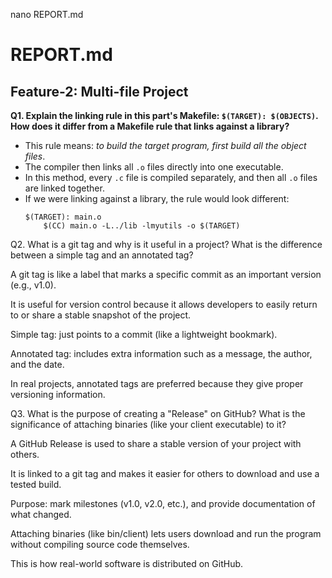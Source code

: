 nano REPORT.md
# REPORT.md

## Feature-2: Multi-file Project

**Q1. Explain the linking rule in this part's Makefile: `$(TARGET): $(OBJECTS)`. How does it differ from a Makefile rule that links against a library?**  
- This rule means: *to build the target program, first build all the object files*.  
- The compiler then links all `.o` files directly into one executable.  
- In this method, every `.c` file is compiled separately, and then all `.o` files are linked together.  
- If we were linking against a library, the rule would look different:  
  ```make
  $(TARGET): main.o
      $(CC) main.o -L../lib -lmyutils -o $(TARGET)
Q2. What is a git tag and why is it useful in a project? What is the difference between a simple tag and an annotated tag?

A git tag is like a label that marks a specific commit as an important version (e.g., v1.0).

It is useful for version control because it allows developers to easily return to or share a stable snapshot of the project.

Simple tag: just points to a commit (like a lightweight bookmark).

Annotated tag: includes extra information such as a message, the author, and the date.

In real projects, annotated tags are preferred because they give proper versioning information.

Q3. What is the purpose of creating a "Release" on GitHub? What is the significance of attaching binaries (like your client executable) to it?

A GitHub Release is used to share a stable version of your project with others.

It is linked to a git tag and makes it easier for others to download and use a tested build.

Purpose: mark milestones (v1.0, v2.0, etc.), and provide documentation of what changed.

Attaching binaries (like bin/client) lets users download and run the program without compiling source code themselves.

This is how real-world software is distributed on GitHub.
